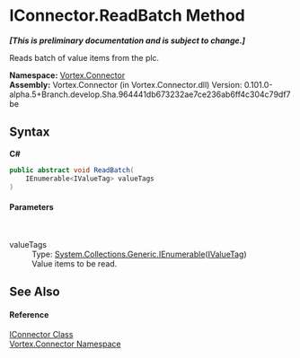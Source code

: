 # IConnector.ReadBatch Method 
 _**\[This is preliminary documentation and is subject to change.\]**_

Reads batch of value items from the plc.

**Namespace:**&nbsp;<a href="N_Vortex_Connector.md">Vortex.Connector</a><br />**Assembly:**&nbsp;Vortex.Connector (in Vortex.Connector.dll) Version: 0.101.0-alpha.5+Branch.develop.Sha.964441db673232ae7ce236ab6ff4c304c79df7be

## Syntax

**C#**<br />
``` C#
public abstract void ReadBatch(
	IEnumerable<IValueTag> valueTags
)
```


#### Parameters
&nbsp;<dl><dt>valueTags</dt><dd>Type: <a href="http://msdn2.microsoft.com/en-us/library/9eekhta0" target="_blank">System.Collections.Generic.IEnumerable</a>(<a href="T_Vortex_Connector_IValueTag.md">IValueTag</a>)<br />Value items to be read.</dd></dl>

## See Also


#### Reference
<a href="T_Vortex_Connector_IConnector.md">IConnector Class</a><br /><a href="N_Vortex_Connector.md">Vortex.Connector Namespace</a><br />